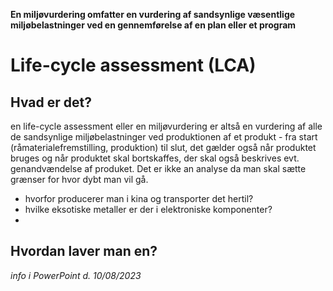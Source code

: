 **En miljøvurdering omfatter en vurdering af sandsynlige væsentlige miljøbelastninger ved en gennemførelse af en plan eller et program**

# Life-cycle assessment (LCA)

## Hvad er det?
en life-cycle assessment eller en miljøvurdering er altså en vurdering af alle de sandsynlige miljøbelastninger ved produktionen af et produkt - fra start (råmaterialefremstilling, produktion) til slut, det gælder også når produktet bruges og når produktet skal bortskaffes, der skal også beskrives evt. genandvændelse af produket. Det er ikke an analyse da man skal sætte grænser for hvor dybt man vil gå.

- hvorfor producerer man i kina og transporter det hertil?
- hvilke eksotiske metaller er der i elektroniske komponenter?
- 
## Hvordan laver man en?
_info i PowerPoint d. 10/08/2023_
